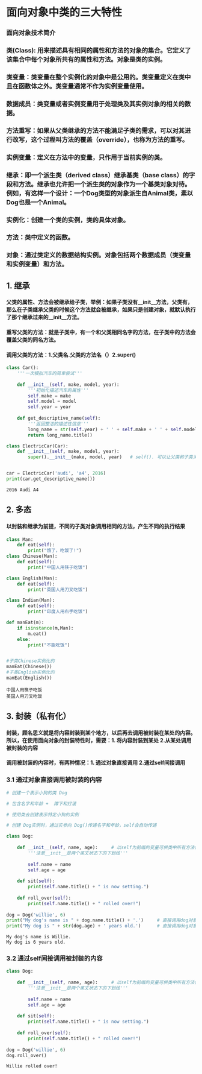 # 面向对象中类的三大特性

### 面向对象技术简介
### 类(Class): 用来描述具有相同的属性和方法的对象的集合。它定义了该集合中每个对象所共有的属性和方法。对象是类的实例。
### 类变量：类变量在整个实例化的对象中是公用的。类变量定义在类中且在函数体之外。类变量通常不作为实例变量使用。
### 数据成员：类变量或者实例变量用于处理类及其实例对象的相关的数据。
### 方法重写：如果从父类继承的方法不能满足子类的需求，可以对其进行改写，这个过程叫方法的覆盖（override），也称为方法的重写。
### 实例变量：定义在方法中的变量，只作用于当前实例的类。
### 继承：即一个派生类（derived class）继承基类（base class）的字段和方法。继承也允许把一个派生类的对象作为一个基类对象对待。例如，有这样一个设计：一个Dog类型的对象派生自Animal类，素以Dog也是一个Animal。
### 实例化：创建一个类的实例，类的具体对象。
### 方法：类中定义的函数。
### 对象：通过类定义的数据结构实例。对象包括两个数据成员（类变量和实例变量）和方法。

## 1. 继承

#### 父类的属性、方法会被继承给子类，举例：如果子类没有__init__方法，父类有，那么在子类继承父类的时候这个方法就会被继承，如果只是创建对象，就默认执行了那个继承过来的__init__方法。

#### 重写父类的方法：就是子类中，有一个和父类相同名字的方法，在子类中的方法会覆盖父类的同名方法。
#### 调用父类的方法：1.父类名.父类的方法名（）2.super()


```python
class Car():
    '''一次模拟汽车的简单尝试'''
    
    def __init__(self, make, model, year):
        '''初始化描述汽车的属性'''
        self.make = make
        self.model = model
        self.year = year
        
    def get_descriptive_name(self):
        '''返回整洁的描述性信息'''
        long_name = str(self.year) + ' ' + self.make + ' ' + self.model
        return long_name.title()

class ElectricCar(Car):
    def __init__(self, make, model, year):   
        super().__init__(make, model, year)   # self(). 可以让父类和子类关联起来，父类成为super class


car = ElectricCar('audi', 'a4', 2016)
print(car.get_descriptive_name())

```

    2016 Audi A4
    

## 2. 多态

#### 以封装和继承为前提，不同的子类对象调用相同的方法，产生不同的执行结果


```python
class Man:
    def eat(self):
        print("饿了，吃饭了!")
class Chinese(Man):
    def eat(self):
        print("中国人用筷子吃饭")

class English(Man):
    def eat(self):
        print("英国人用刀叉吃饭")

class Indian(Man):
    def eat(self):
        print("印度人用右手吃饭")

def manEat(m):
    if isinstance(m,Man):
        m.eat()
    else:
        print("不能吃饭")


#子类Chinese实例化的
manEat(Chinese())
#子类English实例化的
manEat(English())

```

    中国人用筷子吃饭
    英国人用刀叉吃饭
    

## 3. 封装（私有化）

#### 封装，顾名思义就是将内容封装到某个地方，以后再去调用被封装在某处的内容。所以，在使用面向对象的封装特性时，需要：1. 将内容封装到某处 2.从某处调用被封装的内容
#### 调用被封装的内容时，有两种情况：1. 通过对象直接调用 2.通过self间接调用

### 3.1 通过对象直接调用被封装的内容


```python
# 创建一个表示小狗的类 Dog

# 包含名字和年龄 +  蹲下和打滚

# 使用类去创建表示特定小狗的实例

# 创建 Dog实例时，通过实参向 Dog()传递名字和年龄，self会自动传递

class Dog:
    
    def __init__(self, name, age):     # 以self为前缀的变量可供类中所有方法使用
        '''注意__init__是两个英文状态下的下划线'''
        
        self.name = name
        self.age = age
        
    def sit(self):
        print(self.name.title() + " is now setting.")
        
    def roll_over(self):
        print(self.name.title() + " rolled over!")
        
dog = Dog('willie', 6)
print("My dog's name is " + dog.name.title() + '.')     # 直接调用dog对象的name属性
print("My dog is " + str(dog.age) + ' years old.')      # 直接调用dog对象的age属性

```

    My dog's name is Willie.
    My dog is 6 years old.
    

### 3.2 通过self间接调用被封装的内容


```python
class Dog:
    
    def __init__(self, name, age):     # 以self为前缀的变量可供类中所有方法使用
        '''注意__init__是两个英文状态下的下划线'''
        
        self.name = name
        self.age = age
        
    def sit(self):
        print(self.name.title() + " is now setting.")
        
    def roll_over(self):
        print(self.name.title() + " rolled over!")
        
dog = Dog('willie', 6)
dog.roll_over()

```

    Willie rolled over!
    


```python

```


```python

```


```python

```


```python

```


```python

```
